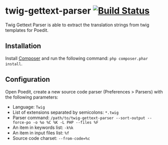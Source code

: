 twig-gettext-parser [![Build Status](https://travis-ci.org/micmia/twig-gettext-parser.png)](https://travis-ci.org/micmia/twig-gettext-parser)
===================
Twig Gettext Parser is able to extract the translation strings from twig templates for Poedit.

Installation
------------
Install [Composer](http://getcomposer.org/) and run the following command: `php composer.phar install`.

Configuration
-------------
Open Poedit, create a new source code parser (Preferences > Parsers) with the following parameters:
- Language: `Twig`
- List of extensions separated by semicolons: `*.twig`
- Parser command: `/path/to/twig-gettext-parser --sort-output --force-po -o %o %C %K -L PHP --files %F`
- An item in keywords list: `-k%k`
- An item in input files list: `%f`
- Source code charset: `--from-code=%c`

